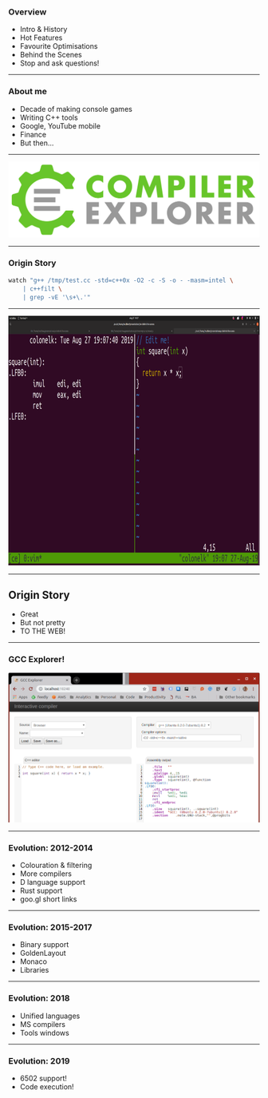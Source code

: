 <div class="white-bg">

### Overview
* Intro & History
* Hot Features
* Favourite Optimisations
* Behind the Scenes
* Stop and ask questions! <!-- .element: class="fragment" -->

</div>

---
    
<div class="white-bg">

### About me

* Decade of making console games
* Writing C++ tools
* Google, YouTube mobile
* Finance
* But then...<!-- .element: class="fragment" -->

</div>

---

<div class="white-bg">

![CE logo](images/CE.svg) <!-- .element: class="no-border stretch" -->

</div>

---

<div class="white-bg">

### Origin Story

```bash
watch "g++ /tmp/test.cc -std=c++0x -O2 -c -S -o - -masm=intel \
    | c++filt \
    | grep -vE '\s+\.'"
```
<!-- .element: class="fragment" -->

</div>

---

<img src="images/ce-sh.png" width="2560" height="1440" style="height: 500px; width: auto;">

---

<div class="white-bg">

## Origin Story

* Great
* But not pretty
* TO THE WEB!<!-- .element: class="fragment" -->

</div>

---

### GCC Explorer!
<!-- .element: class="white-bg" -->
![First version](images/first_working.png)<!-- .element: height="470" class="no-border" -->

---

<div class="white-bg">

### Evolution: 2012-2014
  * Colouration & filtering
  * More compilers
  * D language support
  * Rust support
  * goo.gl short links

</div>

---

<div class="white-bg">

### Evolution: 2015-2017
  * Binary support
  * GoldenLayout
  * Monaco
  * Libraries
</div>

---

<div class="white-bg">

### Evolution: 2018
  * Unified languages
  * MS compilers
  * Tools windows

</div>

---

<div class="white-bg">

### Evolution: 2019
  * 6502 support! <!-- .element: class="fragment" -->
  * Code execution! <!-- .element: class="fragment" -->
  
</div>
